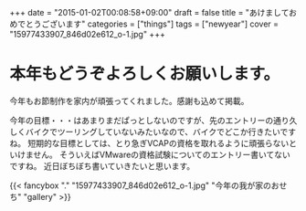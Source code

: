 +++
date = "2015-01-02T00:08:58+09:00"
draft = false
title = "あけましておめでとうございます"
categories = ["things"]
tags = ["newyear"]
cover = "15977433907_846d02e612_o-1.jpg"
+++

# 本年もどうぞよろしくお願いします。

今年もお節制作を家内が頑張ってくれました。感謝も込めて掲載。

今年の目標・・・はあまりまだぱっとしないのですが、先のエントリーの通り久しくバイクでツーリングしていないみたいなので、バイクでどこか行きたいですね。
短期的な目標としては、とり急ぎVCAPの資格を取れるように頑張らないといけません。
そういえばVMwareの資格試験についてのエントリー書いてないですね。
近日ぼちぼち書いていきたいと思います。

{{< fancybox "." "15977433907_846d02e612_o-1.jpg" "今年の我が家のおせち" "gallery" >}}
